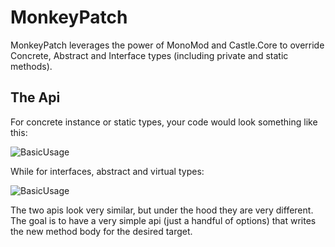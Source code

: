 # MonkeyPatch

MonkeyPatch leverages the power of MonoMod and Castle.Core to override Concrete, Abstract and Interface types (including private and static methods).

## The Api

For concrete instance or static types, your code would look something like this:

![BasicUsage](https://user-images.githubusercontent.com/81313844/156667297-bbdf551a-29b1-4713-b3c2-ddb3fd520368.jpg)

While for interfaces, abstract and virtual types:

![BasicUsage](https://user-images.githubusercontent.com/81313844/156667468-238dcc40-9a6a-4e0e-a58d-f3e2db7e37b3.jpg)

The two apis look very similar, but under the hood they are very different. The goal is to have a very simple api (just a handful of options) that writes the new method body for the desired target.
